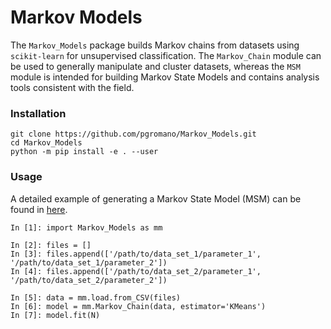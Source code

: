 # Markov Models

The `Markov_Models` package builds Markov chains from datasets using `scikit-learn` for unsupervised classification. The `Markov_Chain` module can be used to generally manipulate and cluster datasets, whereas the `MSM` module is intended for building Markov State Models and contains analysis tools consistent with the field.

### Installation

    git clone https://github.com/pgromano/Markov_Models.git
    cd Markov_Models
    python -m pip install -e . --user

### Usage
A detailed example of generating a Markov State Model (MSM) can be found in [here](./examples/standard_msm.ipynb).

    In [1]: import Markov_Models as mm

    In [2]: files = []
    In [3]: files.append(['/path/to/data_set_1/parameter_1', '/path/to/data_set_1/parameter_2'])
    In [4]: files.append(['/path/to/data_set_2/parameter_1', '/path/to/data_set_2/parameter_2'])

    In [5]: data = mm.load.from_CSV(files)
    In [6]: model = mm.Markov_Chain(data, estimator='KMeans')
    In [7]: model.fit(N)
